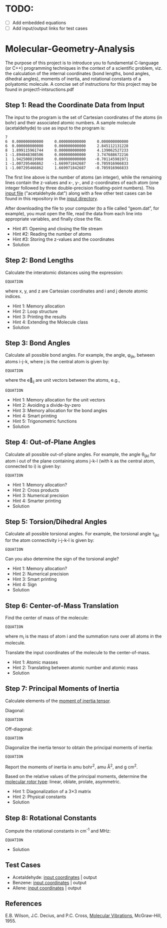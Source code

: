 # TODO:
- [  ] Add embedded equations
- [  ] Add input/output links for test cases

# Molecular-Geometry-Analysis
The purpose of this project is to introduce you to fundamental C-language (or C++) programming techniques in the context of a scientific problem, viz. the calculation of the internal coordinates (bond lengths, bond angles, dihedral angles), moments of inertia, and rotational constants of a polyatomic molecule. A concise set of instructions for this project may be found in project1-intsructions.pdf

## Step 1: Read the Coordinate Data from Input
The input to the program is the set of Cartesian coordinates of the atoms (in bohr) and their associated atomic numbers. A sample molecule (acetaldehyde) to use as input to the program is:

    7
    6  0.000000000000     0.000000000000     0.000000000000
    6  0.000000000000     0.000000000000     2.845112131228
    8  1.899115961744     0.000000000000     4.139062527233
    1 -1.894048308506     0.000000000000     3.747688672216
    1  1.942500819960     0.000000000000    -0.701145981971
    1 -1.007295466862    -1.669971842687    -0.705916966833
    1 -1.007295466862     1.669971842687    -0.705916966833
    
The first line above is the number of atoms (an integer), while the remaining lines contain the z-values and x-, y-, and z-coordinates of each atom (one integer followed by three double-precision floating-point numbers). This [input file](https://github.com/CrawfordGroup/ProgrammingProjects/blob/master/Project%2301/input/acetaldehyde.dat) ("acetaldehyde.dat") along with a few other test cases can be found in this repository in the [input directory](https://github.com/CrawfordGroup/ProgrammingProjects/tree/master/Project%2301/input).

After downloading the file to your computer (to a file called “geom.dat”, for example), you must open the file, read the data from each line into appropriate variables, and finally close the file.

- Hint #1: Opening and closing the file stream
- Hint #2: Reading the number of atoms
- Hint #3: Storing the z-values and the coordinates
- Solution

## Step 2: Bond Lengths
Calculate the interatomic distances using the expression:

```
EQUATION
```

where x, y, and z are Cartesian coordinates and i and j denote atomic indices.

- Hint 1: Memory allocation
- Hint 2: Loop structure
- Hint 3: Printing the results
- Hint 4: Extending the Molecule class
- Solution

## Step 3: Bond Angles
Calculate all possible bond angles. For example, the angle, &phi;<sub>ijk</sub>, between atoms i-j-k, where j is the central atom is given by:

```
EQUATION
```

where the e&#8407;<sub>ij</sub> are unit vectors between the atoms, e.g.,

```
EQUATION
```

- Hint 1: Memory allocation for the unit vectors
- Hint 2: Avoiding a divide-by-zero
- Hint 3: Memory allocation for the bond angles
- Hint 4: Smart printing
- Hint 5: Trigonometric functions
- Solution

## Step 4: Out-of-Plane Angles
Calculate all possible out-of-plane angles. For example, the angle &theta;<sub>ijkl</sub> for atom i out of the plane containing atoms j-k-l (with k as the central atom, connected to i) is given by:

```
EQUATION
```

- Hint 1: Memory allocation?
- Hint 2: Cross products
- Hint 3: Numerical precision
- Hint 4: Smarter printing
- Solution

## Step 5: Torsion/Dihedral Angles
Calculate all possible torsional angles. For example, the torsional angle &tau;<sub>ijkl</sub> for the atom connectivity i-j-k-l is given by:

```
EQUATION
```

Can you also determine the sign of the torsional angle?

- Hint 1: Memory allocation?
- Hint 2: Numerical precision
- Hint 3: Smart printing
- Hint 4: Sign
- Solution

## Step 6: Center-of-Mass Translation
Find the center of mass of the molecule:

```
EQUATION
```

where m<sub>i</sub> is the mass of atom i and the summation runs over all atoms in the molecule.

Translate the input coordinates of the molecule to the center-of-mass.

- Hint 1: Atomic masses
- Hint 2: Translating between atomic number and atomic mass
- Solution

## Step 7: Principal Moments of Inertia
Calculate elements of the [moment of inertia tensor](http://en.wikipedia.org/wiki/Moment_of_inertia_tensor).

Diagonal:
```
EQUATION
```

Off-diagonal:
```
EQUATION
```

Diagonalize the inertia tensor to obtain the principal moments of inertia:
```
EQUATION
```

Report the moments of inertia in amu bohr<sup>2</sup>, amu &#8491;<sup>2</sup>, and g cm<sup>2</sup>.

Based on the relative values of the principal moments, determine the [molecular rotor type](http://en.wikipedia.org/wiki/Rotational_spectroscopy): linear, oblate, prolate, asymmetric.

- Hint 1: Diagonalization of a 3×3 matrix
- Hint 2: Physical constants
- Solution

## Step 8: Rotational Constants
Compute the rotational constants in cm<sup>-1</sup> and MHz:

```
EQUATION
```

- Solution


## Test Cases
- Acetaldehyde: [input coordinates](https://github.com/CrawfordGroup/ProgrammingProjects/blob/master/Project%2301/input/acetaldehyde.dat) | output
- Benzene: [input coordinates](https://github.com/CrawfordGroup/ProgrammingProjects/blob/master/Project%2301/input/benzene.dat) | output
- Allene: [input coordinates](https://github.com/CrawfordGroup/ProgrammingProjects/blob/master/Project%2301/input/allene.dat) | output

## References
E.B. Wilson, J.C. Decius, and P.C. Cross, <u>Molecular Vibrations</u>, McGraw-Hill, 1955.
